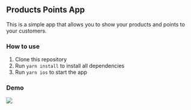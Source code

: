 ## Products Points App

This is a simple app that allows you to show your products and points to your customers.

### How to use

1. Clone this repository
2. Run `yarn install` to install all dependencies
3. Run `yarn ios` to start the app

### Demo

![](https://github.com/msvargas/rn-products-points-app/blob/main/screenshots/demo.gif)

